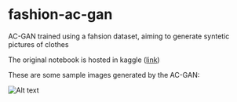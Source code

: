 # fashion-ac-gan
AC-GAN trained using a fahsion dataset, aiming to generate syntetic pictures of clothes

The original notebook is hosted in kaggle ([link](https://www.kaggle.com/sgamez/fashion-ac-gan-with-keras))

These are some sample images generated by the AC-GAN:

![Alt text](img/sample_generation.png?raw=true "Sample generated image")
